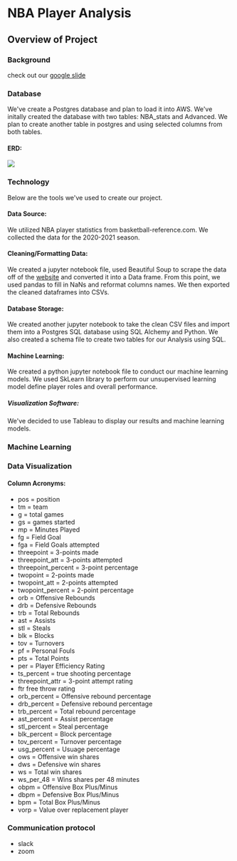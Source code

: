 # NBA Player Analysis

## Overview of Project

### Background 
check out our [google slide]([](https://docs.google.com/presentation/d/15AfPDk4v5dHxUoYU41ij-PVReolKnboE7pnida1XuS4/edit?usp=sharing))

### Database
We've create a Postgres database and plan to load it into AWS. We've initally created the database with two tables: NBA_stats and Advanced. We plan to create another table in postgres and using selected columns from both tables.
#### ERD:
![](https://i.imgur.com/gVhyn80.png)

### Technology
Below are the tools we've used to create our project.
#### Data Source: 
We utilized NBA player statistics from basketball-reference.com. We collected the data for the 2020-2021 season.
#### Cleaning/Formatting Data: 
We created a jupyter notebook file, used Beautiful Soup to scrape the data off of the [website](https://basketball-reference.com) and converted it into a Data frame. From this point, we used pandas to fill in NaNs and reformat columns names. We then exported the cleaned dataframes into CSVs.
#### Database Storage: 
We created another jupyter notebook to take the clean CSV files and import them into a Postgres SQL database using SQL Alchemy and Python. We also created a schema file to create two tables for our Analysis using SQL.
#### Machine Learning: 
We created a python jupyter notebook file to conduct our machine learning models. We used SkLearn library to perform our unsupervised learning model define player roles and overall performance.
##### Visualization Software: 
We've decided to use Tableau to display our results and machine learning models. 
### Machine Learning

### Data Visualization

#### Column Acronyms:
* pos = position
* tm = team
* g = total games
* gs = games started
* mp = Minutes Played
* fg = Field Goal
* fga = Field Goals attempted
* threepoint = 3-points made
* threepoint_att = 3-points attempted
* threepoint_percent = 3-point percentage
* twopoint = 2-points made
* twopoint_att = 2-points attempted
* twopoint_percent = 2-point percentage
* orb = Offensive Rebounds
* drb = Defensive Rebounds
* trb = Total Rebounds
* ast = Assists
* stl = Steals
* blk = Blocks
* tov = Turnovers
* pf = Personal Fouls
* pts = Total Points
* per = Player Efficiency Rating
* ts_percent = true shooting percentage
* threepoint_attr = 3-point attempt rating    
* ftr free throw rating
* orb_percent = Offensive rebound percentage
* drb_percent = Defensive rebound percentage
* trb_percent = Total rebound percentage
* ast_percent = Assist percentage    
* stl_percent = Steal percentage
* blk_percent = Block percentage
* tov_percent = Turnover percentage
* usg_percent = Usuage percentage          
* ows = Offensive win shares
* dws = Defensive win shares
* ws = Total win shares    
* ws_per_48 = Wins shares per 48 minutes         
* obpm = Offensive Box Plus/Minus
* dbpm = Defensive Box Plus/Minus    
* bpm = Total Box Plus/Minus    
* vorp = Value over replacement player

### Communication protocol 
* slack
* zoom